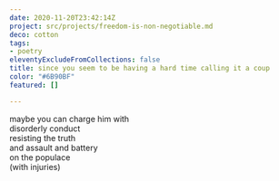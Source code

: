 ```yaml
---
date: 2020-11-20T23:42:14Z
project: src/projects/freedom-is-non-negotiable.md
deco: cotton
tags:
- poetry
eleventyExcludeFromCollections: false
title: since you seem to be having a hard time calling it a coup
color: "#6B90BF"
featured: []

---
```

maybe you can charge him with  
disorderly conduct  
resisting the truth  
and assault and battery  
on the populace  
(with injuries)